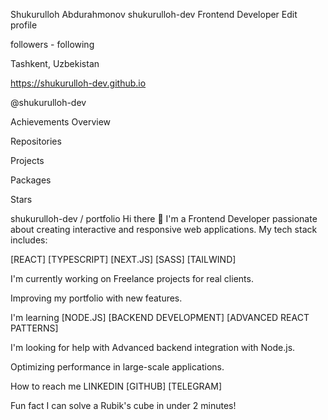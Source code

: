 Shukurulloh Abdurahmonov
shukurulloh-dev
Frontend Developer
Edit profile

followers - following

Tashkent, Uzbekistan

https://shukurulloh-dev.github.io

@shukurulloh-dev

Achievements
Overview

Repositories

Projects

Packages

Stars

shukurulloh-dev / portfolio
Hi there 👋
I'm a Frontend Developer passionate about creating interactive and responsive web applications.
My tech stack includes:

[REACT] [TYPESCRIPT] [NEXT.JS] [SASS] [TAILWIND]

I'm currently working on
Freelance projects for real clients.

Improving my portfolio with new features.

I'm learning
[NODE.JS] [BACKEND DEVELOPMENT] [ADVANCED REACT PATTERNS]

I'm looking for help with
Advanced backend integration with Node.js.

Optimizing performance in large-scale applications.

How to reach me
LINKEDIN [GITHUB] [TELEGRAM]

Fun fact
I can solve a Rubik's cube in under 2 minutes!

